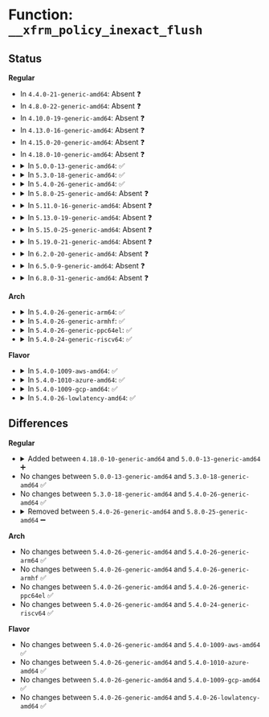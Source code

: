 # Function: <code>__xfrm_policy_inexact_flush</code>

## Status
<b>Regular</b>
<ul>
<li>
In <code>4.4.0-21-generic-amd64</code>: Absent ❓
</li>
<li>
In <code>4.8.0-22-generic-amd64</code>: Absent ❓
</li>
<li>
In <code>4.10.0-19-generic-amd64</code>: Absent ❓
</li>
<li>
In <code>4.13.0-16-generic-amd64</code>: Absent ❓
</li>
<li>
In <code>4.15.0-20-generic-amd64</code>: Absent ❓
</li>
<li>
In <code>4.18.0-10-generic-amd64</code>: Absent ❓
</li>
<li>
<details>
<summary>In <code>5.0.0-13-generic-amd64</code>: ✅</summary>

```c
void __xfrm_policy_inexact_flush(struct net * net)
```

```json
{
  "name": "__xfrm_policy_inexact_flush",
  "collision_type": "Unique Static",
  "inline_type": "No",
  "funcs": [
    {
      "addr": 18446744071588806800,
      "name": "__xfrm_policy_inexact_flush",
      "external": false,
      "loc": "net/xfrm/xfrm_policy.c:1095",
      "file": "net/xfrm/xfrm_policy.c",
      "inline": "seen, unknown",
      "caller_inline": [],
      "caller_func": [
        "net/xfrm/xfrm_policy.c:xfrm_policy_flush",
        "net/xfrm/xfrm_policy.c:xfrm_hash_rebuild"
      ]
    }
  ],
  "symbols": [
    {
      "addr": 18446744071588806800,
      "name": "__xfrm_policy_inexact_flush",
      "section": ".text",
      "bind": "STB_LOCAL",
      "size": 77
    }
  ]
}
```
</details>
</li>
<li>
<details>
<summary>In <code>5.3.0-18-generic-amd64</code>: ✅</summary>

```c
void __xfrm_policy_inexact_flush(struct net * net)
```

```json
{
  "name": "__xfrm_policy_inexact_flush",
  "collision_type": "Unique Static",
  "inline_type": "No",
  "funcs": [
    {
      "addr": 18446744071589240272,
      "name": "__xfrm_policy_inexact_flush",
      "external": false,
      "loc": "net/xfrm/xfrm_policy.c:1099",
      "file": "net/xfrm/xfrm_policy.c",
      "inline": "seen, unknown",
      "caller_inline": [],
      "caller_func": [
        "net/xfrm/xfrm_policy.c:xfrm_policy_flush",
        "net/xfrm/xfrm_policy.c:xfrm_hash_rebuild"
      ]
    }
  ],
  "symbols": [
    {
      "addr": 18446744071589240272,
      "name": "__xfrm_policy_inexact_flush",
      "section": ".text",
      "bind": "STB_LOCAL",
      "size": 77
    }
  ]
}
```
</details>
</li>
<li>
<details>
<summary>In <code>5.4.0-26-generic-amd64</code>: ✅</summary>

```c
void __xfrm_policy_inexact_flush(struct net * net)
```

```json
{
  "name": "__xfrm_policy_inexact_flush",
  "collision_type": "Unique Static",
  "inline_type": "No",
  "funcs": [
    {
      "addr": 18446744071589465632,
      "name": "__xfrm_policy_inexact_flush",
      "external": false,
      "loc": "net/xfrm/xfrm_policy.c:1101",
      "file": "net/xfrm/xfrm_policy.c",
      "inline": "seen, unknown",
      "caller_inline": [],
      "caller_func": [
        "net/xfrm/xfrm_policy.c:xfrm_policy_flush",
        "net/xfrm/xfrm_policy.c:xfrm_hash_rebuild"
      ]
    }
  ],
  "symbols": [
    {
      "addr": 18446744071589465632,
      "name": "__xfrm_policy_inexact_flush",
      "section": ".text",
      "bind": "STB_LOCAL",
      "size": 77
    }
  ]
}
```
</details>
</li>
<li>
<details>
<summary>In <code>5.8.0-25-generic-amd64</code>: Absent ❓</summary>

```json
{
  "name": "__xfrm_policy_inexact_flush",
  "collision_type": "Unique Static",
  "inline_type": "Full",
  "funcs": [
    {
      "addr": 18446744071590461099,
      "name": "__xfrm_policy_inexact_flush",
      "external": false,
      "loc": "net/xfrm/xfrm_policy.c:1104",
      "file": "net/xfrm/xfrm_policy.c",
      "inline": "not declared, inlined",
      "caller_inline": [
        "net/xfrm/xfrm_policy.c:xfrm_policy_flush",
        "net/xfrm/xfrm_policy.c:xfrm_hash_rebuild"
      ],
      "caller_func": []
    }
  ],
  "symbols": []
}
```
</details>
</li>
<li>
<details>
<summary>In <code>5.11.0-16-generic-amd64</code>: Absent ❓</summary>

```json
{
  "name": "__xfrm_policy_inexact_flush",
  "collision_type": "Unique Static",
  "inline_type": "Full",
  "funcs": [
    {
      "addr": 18446744071590519371,
      "name": "__xfrm_policy_inexact_flush",
      "external": false,
      "loc": "net/xfrm/xfrm_policy.c:1114",
      "file": "net/xfrm/xfrm_policy.c",
      "inline": "not declared, inlined",
      "caller_inline": [
        "net/xfrm/xfrm_policy.c:xfrm_policy_flush",
        "net/xfrm/xfrm_policy.c:xfrm_hash_rebuild"
      ],
      "caller_func": []
    }
  ],
  "symbols": []
}
```
</details>
</li>
<li>
<details>
<summary>In <code>5.13.0-19-generic-amd64</code>: Absent ❓</summary>

```json
{
  "name": "__xfrm_policy_inexact_flush",
  "collision_type": "Unique Static",
  "inline_type": "Full",
  "funcs": [
    {
      "addr": 18446744071590444619,
      "name": "__xfrm_policy_inexact_flush",
      "external": false,
      "loc": "net/xfrm/xfrm_policy.c:1113",
      "file": "net/xfrm/xfrm_policy.c",
      "inline": "not declared, inlined",
      "caller_inline": [
        "net/xfrm/xfrm_policy.c:xfrm_policy_flush",
        "net/xfrm/xfrm_policy.c:xfrm_hash_rebuild"
      ],
      "caller_func": []
    }
  ],
  "symbols": []
}
```
</details>
</li>
<li>
<details>
<summary>In <code>5.15.0-25-generic-amd64</code>: Absent ❓</summary>

```json
{
  "name": "__xfrm_policy_inexact_flush",
  "collision_type": "Unique Static",
  "inline_type": "Full",
  "funcs": [
    {
      "addr": 18446744071591244891,
      "name": "__xfrm_policy_inexact_flush",
      "external": false,
      "loc": "net/xfrm/xfrm_policy.c:1115",
      "file": "net/xfrm/xfrm_policy.c",
      "inline": "not declared, inlined",
      "caller_inline": [
        "net/xfrm/xfrm_policy.c:xfrm_policy_flush",
        "net/xfrm/xfrm_policy.c:xfrm_hash_rebuild"
      ],
      "caller_func": []
    }
  ],
  "symbols": []
}
```
</details>
</li>
<li>
<details>
<summary>In <code>5.19.0-21-generic-amd64</code>: Absent ❓</summary>

```json
{
  "name": "__xfrm_policy_inexact_flush",
  "collision_type": "Unique Static",
  "inline_type": "Full",
  "funcs": [
    {
      "addr": 18446744071592905134,
      "name": "__xfrm_policy_inexact_flush",
      "external": false,
      "loc": "net/xfrm/xfrm_policy.c:1115",
      "file": "net/xfrm/xfrm_policy.c",
      "inline": "not declared, inlined",
      "caller_inline": [
        "net/xfrm/xfrm_policy.c:xfrm_policy_flush",
        "net/xfrm/xfrm_policy.c:xfrm_hash_rebuild"
      ],
      "caller_func": []
    }
  ],
  "symbols": []
}
```
</details>
</li>
<li>
<details>
<summary>In <code>6.2.0-20-generic-amd64</code>: Absent ❓</summary>

```json
{
  "name": "__xfrm_policy_inexact_flush",
  "collision_type": "Unique Static",
  "inline_type": "Full",
  "funcs": [
    {
      "addr": 18446744071594785374,
      "name": "__xfrm_policy_inexact_flush",
      "external": false,
      "loc": "net/xfrm/xfrm_policy.c:1116",
      "file": "net/xfrm/xfrm_policy.c",
      "inline": "not declared, inlined",
      "caller_inline": [
        "net/xfrm/xfrm_policy.c:xfrm_dev_policy_flush",
        "net/xfrm/xfrm_policy.c:xfrm_policy_flush",
        "net/xfrm/xfrm_policy.c:xfrm_hash_rebuild"
      ],
      "caller_func": []
    }
  ],
  "symbols": []
}
```
</details>
</li>
<li>
<details>
<summary>In <code>6.5.0-9-generic-amd64</code>: Absent ❓</summary>

```json
{
  "name": "__xfrm_policy_inexact_flush",
  "collision_type": "Unique Static",
  "inline_type": "Full",
  "funcs": [
    {
      "addr": 18446744071595175434,
      "name": "__xfrm_policy_inexact_flush",
      "external": false,
      "loc": "net/xfrm/xfrm_policy.c:1116",
      "file": "net/xfrm/xfrm_policy.c",
      "inline": "not declared, inlined",
      "caller_inline": [
        "net/xfrm/xfrm_policy.c:xfrm_dev_policy_flush",
        "net/xfrm/xfrm_policy.c:xfrm_policy_flush",
        "net/xfrm/xfrm_policy.c:xfrm_hash_rebuild"
      ],
      "caller_func": []
    }
  ],
  "symbols": []
}
```
</details>
</li>
<li>
<details>
<summary>In <code>6.8.0-31-generic-amd64</code>: Absent ❓</summary>

```json
{
  "name": "__xfrm_policy_inexact_flush",
  "collision_type": "Unique Static",
  "inline_type": "Full",
  "funcs": [
    {
      "addr": 18446744071596020106,
      "name": "__xfrm_policy_inexact_flush",
      "external": false,
      "loc": "net/xfrm/xfrm_policy.c:1131",
      "file": "net/xfrm/xfrm_policy.c",
      "inline": "not declared, inlined",
      "caller_inline": [
        "net/xfrm/xfrm_policy.c:xfrm_dev_policy_flush",
        "net/xfrm/xfrm_policy.c:xfrm_policy_flush",
        "net/xfrm/xfrm_policy.c:xfrm_hash_rebuild"
      ],
      "caller_func": []
    }
  ],
  "symbols": []
}
```
</details>
</li>
</ul>
<b>Arch</b>
<ul>
<li>
<details>
<summary>In <code>5.4.0-26-generic-arm64</code>: ✅</summary>

```c
void __xfrm_policy_inexact_flush(struct net * net)
```

```json
{
  "name": "__xfrm_policy_inexact_flush",
  "collision_type": "Unique Static",
  "inline_type": "No",
  "funcs": [
    {
      "addr": 18446603336503120480,
      "name": "__xfrm_policy_inexact_flush",
      "external": false,
      "loc": "net/xfrm/xfrm_policy.c:1101",
      "file": "net/xfrm/xfrm_policy.c",
      "inline": "seen, unknown",
      "caller_inline": [],
      "caller_func": [
        "net/xfrm/xfrm_policy.c:xfrm_policy_flush",
        "net/xfrm/xfrm_policy.c:xfrm_hash_rebuild"
      ]
    }
  ],
  "symbols": [
    {
      "addr": 18446603336503120480,
      "name": "__xfrm_policy_inexact_flush",
      "section": ".text",
      "bind": "STB_LOCAL",
      "size": 92
    }
  ]
}
```
</details>
</li>
<li>
<details>
<summary>In <code>5.4.0-26-generic-armhf</code>: ✅</summary>

```c
void __xfrm_policy_inexact_flush(struct net * net)
```

```json
{
  "name": "__xfrm_policy_inexact_flush",
  "collision_type": "Unique Static",
  "inline_type": "No",
  "funcs": [
    {
      "addr": 3235803688,
      "name": "__xfrm_policy_inexact_flush",
      "external": false,
      "loc": "net/xfrm/xfrm_policy.c:1101",
      "file": "net/xfrm/xfrm_policy.c",
      "inline": "seen, unknown",
      "caller_inline": [],
      "caller_func": [
        "net/xfrm/xfrm_policy.c:xfrm_policy_flush",
        "net/xfrm/xfrm_policy.c:xfrm_hash_rebuild"
      ]
    }
  ],
  "symbols": [
    {
      "addr": 3235803688,
      "name": "__xfrm_policy_inexact_flush",
      "section": ".text",
      "bind": "STB_LOCAL",
      "size": 80
    }
  ]
}
```
</details>
</li>
<li>
<details>
<summary>In <code>5.4.0-26-generic-ppc64el</code>: ✅</summary>

```c
void __xfrm_policy_inexact_flush(struct net * net)
```

```json
{
  "name": "__xfrm_policy_inexact_flush",
  "collision_type": "Unique Static",
  "inline_type": "No",
  "funcs": [
    {
      "addr": 13835058055296829744,
      "name": "__xfrm_policy_inexact_flush",
      "external": false,
      "loc": "net/xfrm/xfrm_policy.c:1101",
      "file": "net/xfrm/xfrm_policy.c",
      "inline": "seen, unknown",
      "caller_inline": [],
      "caller_func": [
        "net/xfrm/xfrm_policy.c:xfrm_policy_flush",
        "net/xfrm/xfrm_policy.c:xfrm_hash_rebuild"
      ]
    }
  ],
  "symbols": [
    {
      "addr": 13835058055296829744,
      "name": "__xfrm_policy_inexact_flush",
      "section": ".text",
      "bind": "STB_LOCAL",
      "size": 120
    }
  ]
}
```
</details>
</li>
<li>
<details>
<summary>In <code>5.4.0-24-generic-riscv64</code>: ✅</summary>

```c
void __xfrm_policy_inexact_flush(struct net * net)
```

```json
{
  "name": "__xfrm_policy_inexact_flush",
  "collision_type": "Unique Static",
  "inline_type": "No",
  "funcs": [
    {
      "addr": 18446743936279161910,
      "name": "__xfrm_policy_inexact_flush",
      "external": false,
      "loc": "net/xfrm/xfrm_policy.c:1101",
      "file": "net/xfrm/xfrm_policy.c",
      "inline": "seen, unknown",
      "caller_inline": [],
      "caller_func": [
        "net/xfrm/xfrm_policy.c:xfrm_policy_flush",
        "net/xfrm/xfrm_policy.c:xfrm_hash_rebuild"
      ]
    }
  ],
  "symbols": [
    {
      "addr": 18446743936279161910,
      "name": "__xfrm_policy_inexact_flush",
      "section": ".text",
      "bind": "STB_LOCAL",
      "size": 90
    }
  ]
}
```
</details>
</li>
</ul>
<b>Flavor</b>
<ul>
<li>
<details>
<summary>In <code>5.4.0-1009-aws-amd64</code>: ✅</summary>

```c
void __xfrm_policy_inexact_flush(struct net * net)
```

```json
{
  "name": "__xfrm_policy_inexact_flush",
  "collision_type": "Unique Static",
  "inline_type": "No",
  "funcs": [
    {
      "addr": 18446744071589070000,
      "name": "__xfrm_policy_inexact_flush",
      "external": false,
      "loc": "net/xfrm/xfrm_policy.c:1101",
      "file": "net/xfrm/xfrm_policy.c",
      "inline": "seen, unknown",
      "caller_inline": [],
      "caller_func": [
        "net/xfrm/xfrm_policy.c:xfrm_policy_flush",
        "net/xfrm/xfrm_policy.c:xfrm_hash_rebuild"
      ]
    }
  ],
  "symbols": [
    {
      "addr": 18446744071589070000,
      "name": "__xfrm_policy_inexact_flush",
      "section": ".text",
      "bind": "STB_LOCAL",
      "size": 77
    }
  ]
}
```
</details>
</li>
<li>
<details>
<summary>In <code>5.4.0-1010-azure-amd64</code>: ✅</summary>

```c
void __xfrm_policy_inexact_flush(struct net * net)
```

```json
{
  "name": "__xfrm_policy_inexact_flush",
  "collision_type": "Unique Static",
  "inline_type": "No",
  "funcs": [
    {
      "addr": 18446744071588795040,
      "name": "__xfrm_policy_inexact_flush",
      "external": false,
      "loc": "net/xfrm/xfrm_policy.c:1101",
      "file": "net/xfrm/xfrm_policy.c",
      "inline": "seen, unknown",
      "caller_inline": [],
      "caller_func": [
        "net/xfrm/xfrm_policy.c:xfrm_policy_flush",
        "net/xfrm/xfrm_policy.c:xfrm_hash_rebuild"
      ]
    }
  ],
  "symbols": [
    {
      "addr": 18446744071588795040,
      "name": "__xfrm_policy_inexact_flush",
      "section": ".text",
      "bind": "STB_LOCAL",
      "size": 77
    }
  ]
}
```
</details>
</li>
<li>
<details>
<summary>In <code>5.4.0-1009-gcp-amd64</code>: ✅</summary>

```c
void __xfrm_policy_inexact_flush(struct net * net)
```

```json
{
  "name": "__xfrm_policy_inexact_flush",
  "collision_type": "Unique Static",
  "inline_type": "No",
  "funcs": [
    {
      "addr": 18446744071589506864,
      "name": "__xfrm_policy_inexact_flush",
      "external": false,
      "loc": "net/xfrm/xfrm_policy.c:1101",
      "file": "net/xfrm/xfrm_policy.c",
      "inline": "seen, unknown",
      "caller_inline": [],
      "caller_func": [
        "net/xfrm/xfrm_policy.c:xfrm_policy_flush",
        "net/xfrm/xfrm_policy.c:xfrm_hash_rebuild"
      ]
    }
  ],
  "symbols": [
    {
      "addr": 18446744071589506864,
      "name": "__xfrm_policy_inexact_flush",
      "section": ".text",
      "bind": "STB_LOCAL",
      "size": 77
    }
  ]
}
```
</details>
</li>
<li>
<details>
<summary>In <code>5.4.0-26-lowlatency-amd64</code>: ✅</summary>

```c
void __xfrm_policy_inexact_flush(struct net * net)
```

```json
{
  "name": "__xfrm_policy_inexact_flush",
  "collision_type": "Unique Static",
  "inline_type": "No",
  "funcs": [
    {
      "addr": 18446744071589553504,
      "name": "__xfrm_policy_inexact_flush",
      "external": false,
      "loc": "net/xfrm/xfrm_policy.c:1101",
      "file": "net/xfrm/xfrm_policy.c",
      "inline": "seen, unknown",
      "caller_inline": [],
      "caller_func": [
        "net/xfrm/xfrm_policy.c:xfrm_policy_flush",
        "net/xfrm/xfrm_policy.c:xfrm_hash_rebuild"
      ]
    }
  ],
  "symbols": [
    {
      "addr": 18446744071589553504,
      "name": "__xfrm_policy_inexact_flush",
      "section": ".text",
      "bind": "STB_LOCAL",
      "size": 77
    }
  ]
}
```
</details>
</li>
</ul>

## Differences
<b>Regular</b>
<ul>
<li>
<details>
<summary>Added between <code>4.18.0-10-generic-amd64</code> and <code>5.0.0-13-generic-amd64</code> ➕</summary>

```c
void __xfrm_policy_inexact_flush(struct net * net)
```
</details>
</li>
<li>
No changes between <code>5.0.0-13-generic-amd64</code> and <code>5.3.0-18-generic-amd64</code> ✅
</li>
<li>
No changes between <code>5.3.0-18-generic-amd64</code> and <code>5.4.0-26-generic-amd64</code> ✅
</li>
<li>
<details>
<summary>Removed between <code>5.4.0-26-generic-amd64</code> and <code>5.8.0-25-generic-amd64</code> ➖</summary>

```c
void __xfrm_policy_inexact_flush(struct net * net)
```
</details>
</li>
</ul>
<b>Arch</b>
<ul>
<li>
No changes between <code>5.4.0-26-generic-amd64</code> and <code>5.4.0-26-generic-arm64</code> ✅
</li>
<li>
No changes between <code>5.4.0-26-generic-amd64</code> and <code>5.4.0-26-generic-armhf</code> ✅
</li>
<li>
No changes between <code>5.4.0-26-generic-amd64</code> and <code>5.4.0-26-generic-ppc64el</code> ✅
</li>
<li>
No changes between <code>5.4.0-26-generic-amd64</code> and <code>5.4.0-24-generic-riscv64</code> ✅
</li>
</ul>
<b>Flavor</b>
<ul>
<li>
No changes between <code>5.4.0-26-generic-amd64</code> and <code>5.4.0-1009-aws-amd64</code> ✅
</li>
<li>
No changes between <code>5.4.0-26-generic-amd64</code> and <code>5.4.0-1010-azure-amd64</code> ✅
</li>
<li>
No changes between <code>5.4.0-26-generic-amd64</code> and <code>5.4.0-1009-gcp-amd64</code> ✅
</li>
<li>
No changes between <code>5.4.0-26-generic-amd64</code> and <code>5.4.0-26-lowlatency-amd64</code> ✅
</li>
</ul>

